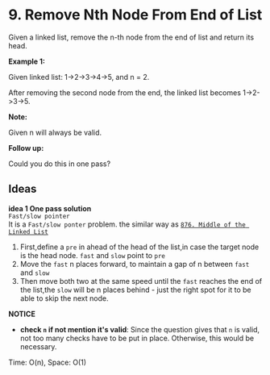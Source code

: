 # 9. Remove Nth Node From End of List  
Given a linked list, remove the n-th node from the end of list and return its head.

**Example 1:**    

Given linked list: 1->2->3->4->5, and n = 2.

After removing the second node from the end, the linked list becomes 1->2->3->5.  

**Note:**

Given n will always be valid.

**Follow up:**

Could you do this in one pass?

## Ideas  
**idea 1 One pass solution**  
`Fast/slow pointer`  
It is a `Fast/slow ponter` problem. the similar way as [`876. Middle of the Linked List`](https://github.com/JingRachaelZhu/CrackLeetcode/tree/JingRachaelZhu-patch-1/LinkedList/876.%20Middle%20of%20the%20Linked%20List)    
1. First,define a `pre` in ahead of the head of the list,in case the target node is the head node. `fast` and `slow` point to `pre`        
2. Move the `fast` n places forward, to maintain a gap of n between `fast` and `slow`    
3. Then move both two at the same speed until the `fast` reaches the end of the list,the `slow` will be n places behind - just the right spot for it to be able to skip the next node.   

**NOTICE**    
* **check `n` if not mention it's valid**: Since the question gives that `n` is valid, not too many checks have to be put in place. Otherwise, this would be necessary.    

Time: O(n), Space: O(1)      

